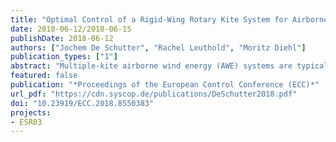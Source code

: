 ```yaml
---
title: "Optimal Control of a Rigid-Wing Rotary Kite System for Airborne Wind Energy"
date: 2018-06-12/2018-06-15
publishDate: 2018-06-12
authors: ["Jochem De Schutter", "Rachel Leuthold", "Moritz Diehl"]
publication_types: ["1"]
abstract: "Multiple-kite airborne wind energy (AWE) systems are typically characterized by unstable and highly non-linear dynamics which often translates to intricate controller design and challenging coordination problems. Rotary kite AWE systems (RAWES) have been alternatively proposed for small-scale applications, under the assumption that they can reduce the complexity of the control problem. This paper confirms that a small, rigid-wing RAWES in pumping mode can be controlled effectively in a large operational range, using only pitch control as on-board actuation. Optimal control is applied to compute RAWES pumping trajectories in different operating regions, for a design geometry that is optimized for a rated wind speed under structural constraints. The reduced control complexity comes at the cost of a low harvesting factor, close to that of conventional wind turbines."
featured: false
publication: "*Proceedings of the European Control Conference (ECC)*"
url_pdf: "https://cdn.syscop.de/publications/DeSchutter2018.pdf"
doi: "10.23919/ECC.2018.8550383"
projects:
- ESR03
---
```


